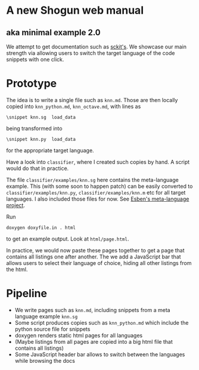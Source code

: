# A new Shogun web manual
## aka minimal example 2.0

We attempt to get documentation such as [sckit's](http://scikit-learn.org/stable/user_guide.html).
We showcase our main strength via allowing users to switch the target language of the code snippets with one click.


# Prototype

The idea is to write a single file such as ```knn.md```.
Those are then locally copied into ```knn_python.md```, ```knn_octave.md```, with lines as

```
\snippet knn.sg	 load_data
```

being transformed into

```
\snippet knn.py	 load_data
```

for the appropriate target language.

Have a look into ```classifier```, where I created such copies by hand. A script would do that in practice.


The file ```classifier/examples/knn.sg``` here contains the meta-language example.
This (with some soon to happen patch) can be easily converted to ```classifier/examples/knn.py```, ```classifier/examples/knn.m``` etc for all target languages. I also included those files for now. See [Esben's meta-language project](https://github.com/sorig/shogun/tree/develop/examples/example-generation).

Run

```
doxygen doxyfile.in . html
```

to get an example output. Look at ```html/page.html```.

In practice, we would now paste these pages together to get a page that contains all listings one after another.
The we add a JavaScript bar that allows users to select their language of choice, hiding all other listings from the html.

# Pipeline
 * We write pages such as ```knn.md```, including snippets from a meta language example ```knn.sg```
 * Some script produces copies such as ```knn_python.md``` which include the python source file for snippets
 * doxygen renders static html pages for all languages
 * (Maybe listings from all pages are copied into a big html file that contains all listings)
 * Some JavaScript header bar allows to switch between the languages while browsing the docs
